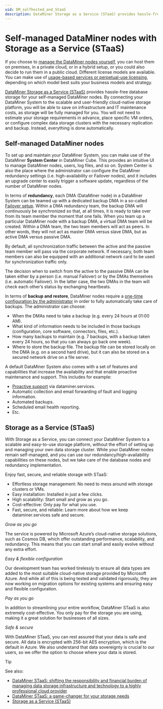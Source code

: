 ```yaml
---
uid: DM_selfhosted_and_StaaS
description: DataMiner Storage as a Service (STaaS) provides hassle-free database storage for your self-managed DataMiner nodes.
---
```


# Self-managed DataMiner nodes with Storage as a Service (STaaS)

If you choose to [manage the DataMiner nodes yourself](#self-managed-dataminer-nodes), you can host them on premises, in a private cloud, or in a hybrid setup, or you could also decide to run them in a public cloud. Different license models are available. You can make use of [usage-based services or perpetual-use licensing](xref:Pricing_Commercial_Models), depending on which model best suits your business models and strategy.

[DataMiner Storage as a Service (STaaS)](#storage-as-a-service-staas) provides hassle-free database storage for your self-managed DataMiner nodes. By connecting your DataMiner System to the scalable and user-friendly cloud-native storage platform, you will be able to save on infrastructure and IT maintenance costs, as storage will be fully managed for you. You will not need to estimate your storage requirements in advance, place specific VM orders, or configure complex data storage clusters with the necessary replication and backup. Instead, everything is done automatically.

## Self-managed DataMiner nodes

To set up and maintain your DataMiner System, you can make use of the DataMiner **System Center** in DataMiner Cube. This provides an intuitive UI to manage DataMiner nodes, users, log files, and so on. System Center is also the place where the administrator can configure the DataMiner redundancy settings (i.e. high-availability or Failover nodes), and it includes an upgrade center to easily trigger a software update, regardless of the number of DataMiner nodes.

In terms of **redundancy**, each DMA (DataMiner node) in a DataMiner System can be teamed up with a dedicated backup DMA in a so-called [Failover setup](xref:failover). Within a DMA redundancy team, the backup DMA will continuously be synchronized so that, at all times, it is ready to take over from its team member the moment that one fails. When you team up a particular DataMiner node with a backup DMA, a virtual DMA team will be created. Within a DMA team, the two team members will act as peers. In other words, they will not act as master DMA versus slave DMA, but as active DMA versus passive DMA.

By default, all synchronization traffic between the active and the passive team member will pass via the corporate network. If necessary, both team members can also be equipped with an additional network card to be used for synchronization traffic only.

The decision when to switch from the active to the passive DMA can be taken either by a person (i.e. manual Failover) or by the DMAs themselves (i.e. automatic Failover). In the latter case, the two DMAs in the team will check each other’s status by exchanging heartbeats.

In terms of **backup and restore**, DataMiner nodes require a [one-time configuration by the administrator](xref:Backing_up_a_DataMiner_Agent_in_DataMiner_Cube#configuring-the-dataminer-backups) in order to fully automatically take care of backups. The administrator can choose:

- When the DMAs need to take a backup (e.g. every 24 hours at 01:00 AM).
- What kind of information needs to be included in those backups (configuration, core software, connectors, files, etc.).
- How many backups to maintain (e.g. 7 backups, with a backup taken every 24 hours, so that you can always go back one week).
- Where to store the backup file. The backup file can be stored locally on the DMA (e.g. on a second hard drive), but it can also be stored on a secured network drive on a file server.

A default DataMiner System also comes with a set of features and capabilities that increase the availability and that enable proactive maintenance and support. This includes for example:

- [Proactive support](xref:Proactive_Support) via dataminer.services.
- Automatic collection and email forwarding of fault and logging information.
- Automated backups.
- Scheduled email health reporting.
- Etc.

## Storage as a Service (STaaS)

With Storage as a Service, you can connect your DataMiner System to a scalable and easy-to-use storage platform, without the effort of setting up and managing your own data storage cluster. While your DataMiner nodes remain self-managed, and you can use our redundancy/high-availability capabilities on these nodes, but we take care of the database nodes and redundancy implementation.

Enjoy fast, secure, and reliable storage with STaaS:

- Effortless storage management: No need to mess around with storage clusters or VMs.
- Easy installation: Installed in just a few clicks.
- High scalability: Start small and grow as you go.
- Cost-effective: Only pay for what you use.
- Fast, secure, and reliable: Learn more about how we keep dataminer.services safe and secure.

*Grow as you go*

The service is powered by Microsoft Azure’s cloud-native storage solutions, such as Cosmos DB, which offer outstanding performance, scalability, and redundancy. This means that you can start small and easily evolve without any extra effort.

*Easy & flexible configuration*

Our development team has worked tirelessly to ensure all data types are added to the most suitable cloud-native storage provided by Microsoft Azure. And while all of this is being tested and validated rigorously, they are now working on migration options for existing systems and ensuring easy and flexible configuration.

*Pay as you go*

In addition to streamlining your entire workflow, DataMiner STaaS is also extremely cost-effective. You only pay for the storage you are using, making it a great solution for businesses of all sizes.

*Safe & secure*

With DataMiner STaaS, you can rest assured that your data is safe and secure. All data is encrypted with 256-bit AES encryption, which is the default in Azure. We also understand that data sovereignty is crucial to our users, so we offer the option to choose where your data is stored.

> [!TIP]
> See also:
>
> - [DataMiner STaaS: shifting the responsibility and financial burden of managing data storage infrastructure and technology to a highly professional cloud provider](https://community.dataminer.services/storage-as-a-service/)
> - [DataMiner STaaS: a game-changer for your storage needs](https://community.dataminer.services/dataminer-staas-a-game-changer-for-your-storage-needs/)
> - [Storage as a Service (STaaS)](xref:STaaS)
